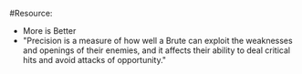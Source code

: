 #Resource: 

- More is Better
- "Precision is a measure of how well a Brute can exploit the weaknesses and openings of their enemies, and it affects their ability to deal critical hits and avoid attacks of opportunity."